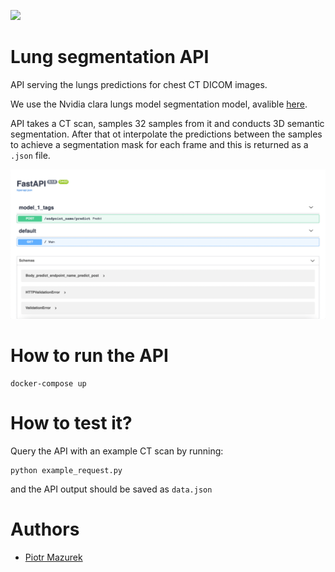 [![](https://images.microbadger.com/badges/license/nbrown/revealjs.svg)](LICENSE)
# Lung segmentation API
API serving the lungs predictions for chest CT DICOM images. 

We use the Nvidia clara lungs model segmentation model, avalible [here](https://ngc.nvidia.com/catalog/models/nvidia:med:clara_pt_covid19_ct_lung_segmentation).


API takes a CT scan, samples 32 samples from it and conducts 3D semantic segmentation. 
After that ot interpolate the predictions between the samples to achieve a segmentation 
mask for each frame and this is returned as a `.json` file.  

<img src="assets/visualization.png" width="600px"/>

# How to run the API 

```
docker-compose up
```

# How to test it? 
Query the API with an example CT scan by running: 

```
python example_request.py
```

and the API output should be saved as `data.json`

# Authors
- [Piotr Mazurek](https://github.com/tugot17)
